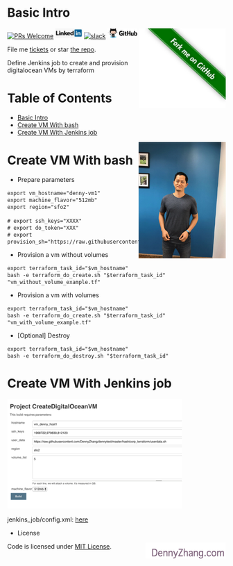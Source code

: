 # Basic Intro
<a href="https://github.com/DennyZhang?tab=followers"><img align="right" width="200" height="183" src="https://raw.githubusercontent.com/USDevOps/mywechat-slack-group/master/images/fork_github.png" /></a>

[![PRs Welcome](https://img.shields.io/badge/PRs-welcome-brightgreen.svg)](http://makeapullrequest.com) [![LinkedIn](https://raw.githubusercontent.com/USDevOps/mywechat-slack-group/master/images/linkedin.png)](https://www.linkedin.com/in/dennyzhang001) <a href="https://www.dennyzhang.com/slack" target="_blank" rel="nofollow"><img src="http://slack.dennyzhang.com/badge.svg" alt="slack"/></a> [![Github](https://raw.githubusercontent.com/USDevOps/mywechat-slack-group/master/images/github.png)](https://github.com/DennyZhang)

File me [tickets](https://github.com/DennyZhang/popular-github-template/issues) or star [the repo](https://github.com/DennyZhang/popular-github-template).

Define Jenkins job to create and provision digitalocean VMs by terraform

Table of Contents
=================

   * [Basic Intro](#basic-intro)
   * [Create VM With bash](#create-vm-with-bash)
   * [Create VM With Jenkins job](#create-vm-with-jenkins-job)

<a href="https://www.dennyzhang.com"><img align="right" width="201" height="268" src="https://raw.githubusercontent.com/USDevOps/mywechat-slack-group/master/images/denny_201706.png"></a>

# Create VM With bash
- Prepare parameters
```
export vm_hostname="denny-vm1"
export machine_flavor="512mb"
export region="sfo2"

# export ssh_keys="XXXX"
# export do_token="XXX"
# export provision_sh="https://raw.githubusercontent.com/DennyZhang/dennytest/master/hashicorp_terraform/userdata.sh"
```

- Provision a vm without volumes
```
export terraform_task_id="$vm_hostname"
bash -e terraform_do_create.sh "$terraform_task_id" "vm_without_volume_example.tf"
```

- Provision a vm with volumes
```
export terraform_task_id="$vm_hostname"
bash -e terraform_do_create.sh "$terraform_task_id" "vm_with_volume_example.tf"
```

- [Optional] Destroy
```
export terraform_task_id="$vm_hostname"
bash -e terraform_do_destroy.sh "$terraform_task_id"
```

# Create VM With Jenkins job
![CreateDigitalOceanVM_job.png](https://raw.githubusercontent.com/dennyzhang/terraform_jenkins_digitalocean/master/CreateDigitalOceanVM_job.png)

jenkins_job/config.xml: [here](jenkins_job/config.xml)

- License

Code is licensed under [MIT License](https://www.dennyzhang.com/wp-content/mit_license.txt).
<a href="https://www.dennyzhang.com"><img align="right" width="185" height="37" src="https://raw.githubusercontent.com/USDevOps/mywechat-slack-group/master/images/dns_small.png"></a>
